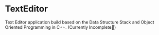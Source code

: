 # TextEditor

Text Editor application build based on the Data Structure Stack and Object Oriented Programming in C++.
(Currently Incomplete🙈)
